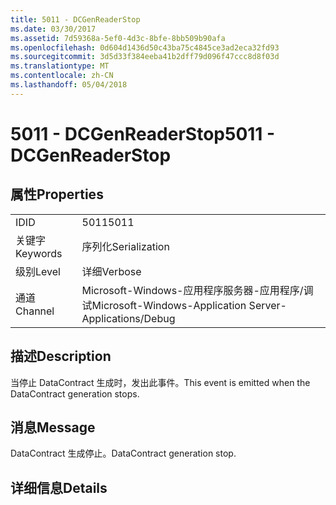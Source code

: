 ```yaml
---
title: 5011 - DCGenReaderStop
ms.date: 03/30/2017
ms.assetid: 7d59368a-5ef0-4d3c-8bfe-8bb509b90afa
ms.openlocfilehash: 0d604d1436d50c43ba75c4845ce3ad2eca32fd93
ms.sourcegitcommit: 3d5d33f384eeba41b2dff79d096f47ccc8d8f03d
ms.translationtype: MT
ms.contentlocale: zh-CN
ms.lasthandoff: 05/04/2018
---
```

# <a name="5011---dcgenreaderstop"></a><span data-ttu-id="04b62-102">5011 - DCGenReaderStop</span><span class="sxs-lookup"><span data-stu-id="04b62-102">5011 - DCGenReaderStop</span></span>
## <a name="properties"></a><span data-ttu-id="04b62-103">属性</span><span class="sxs-lookup"><span data-stu-id="04b62-103">Properties</span></span>  
  
|||  
|-|-|  
|<span data-ttu-id="04b62-104">ID</span><span class="sxs-lookup"><span data-stu-id="04b62-104">ID</span></span>|<span data-ttu-id="04b62-105">5011</span><span class="sxs-lookup"><span data-stu-id="04b62-105">5011</span></span>|  
|<span data-ttu-id="04b62-106">关键字</span><span class="sxs-lookup"><span data-stu-id="04b62-106">Keywords</span></span>|<span data-ttu-id="04b62-107">序列化</span><span class="sxs-lookup"><span data-stu-id="04b62-107">Serialization</span></span>|  
|<span data-ttu-id="04b62-108">级别</span><span class="sxs-lookup"><span data-stu-id="04b62-108">Level</span></span>|<span data-ttu-id="04b62-109">详细</span><span class="sxs-lookup"><span data-stu-id="04b62-109">Verbose</span></span>|  
|<span data-ttu-id="04b62-110">通道</span><span class="sxs-lookup"><span data-stu-id="04b62-110">Channel</span></span>|<span data-ttu-id="04b62-111">Microsoft-Windows-应用程序服务器-应用程序/调试</span><span class="sxs-lookup"><span data-stu-id="04b62-111">Microsoft-Windows-Application Server-Applications/Debug</span></span>|  
  
## <a name="description"></a><span data-ttu-id="04b62-112">描述</span><span class="sxs-lookup"><span data-stu-id="04b62-112">Description</span></span>  
 <span data-ttu-id="04b62-113">当停止 DataContract 生成时，发出此事件。</span><span class="sxs-lookup"><span data-stu-id="04b62-113">This event is emitted when the DataContract generation stops.</span></span>  
  
## <a name="message"></a><span data-ttu-id="04b62-114">消息</span><span class="sxs-lookup"><span data-stu-id="04b62-114">Message</span></span>  
 <span data-ttu-id="04b62-115">DataContract 生成停止。</span><span class="sxs-lookup"><span data-stu-id="04b62-115">DataContract generation stop.</span></span>  
  
## <a name="details"></a><span data-ttu-id="04b62-116">详细信息</span><span class="sxs-lookup"><span data-stu-id="04b62-116">Details</span></span>
